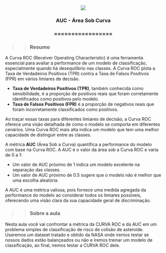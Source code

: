 <h1 align="center">
<img src="https://img.shields.io/static/v1?label=AUC%20POR&message=TAH%20NA%20TEIA&color=7159c1&style=flat-square&logo=ghost"/>

<h3> <p align="center">AUC - Área Sob Curva </p> </h3>
<h3> <p align="center"> ================= </p> </h3>

>> <h3> Resumo </h3>

<p>
A Curva ROC (Receiver Operating Characteristic) é uma ferramenta essencial para avaliar a performance de um modelo de classificação, especialmente quando há desequilíbrio nas classes. A Curva ROC plota a Taxa de Verdadeiros Positivos (TPR) contra a Taxa de Falsos Positivos (FPR) em vários limiares de decisão.

- **Taxa de Verdadeiros Positivos (TPR)**, também conhecida como sensibilidade, é a proporção de positivos reais que foram corretamente identificados como positivos pelo modelo.
- **Taxa de Falsos Positivos (FPR)** é a proporção de negativos reais que foram incorretamente classificados como positivos.

Ao traçar essas taxas para diferentes limiares de decisão, a Curva ROC oferece uma visão detalhada de como o modelo se comporta em diferentes cenários. Uma Curva ROC mais alta indica um modelo que tem uma melhor capacidade de distinguir entre as classes.

A métrica <strong>AUC</strong> (Área Sob a Curva) quantifica a performance do modelo com base na Curva ROC. A AUC é o valor da área sob a Curva ROC e varia de 0 a 1:

- Um valor de AUC próximo de 1 indica um modelo excelente na separação das classes.
- Um valor de AUC próximo de 0.5 sugere que o modelo não é melhor que uma escolha aleatória.

A AUC é uma métrica valiosa, pois fornece uma medida agregada da performance do modelo ao considerar todos os limiares possíveis, oferecendo uma visão clara da sua capacidade geral de discriminação.
</p>


>> <h3> Sobre a aula </h3>

<p> Nesta aula você vai confrontar a métrica da CURVA ROC e da AUC em um problema simples de classificação de risco de colisão de asteroide. Usaremos um dataset tratado e obtido da NASA onde iremos testar se nossos dados estão balançeados ou não e iremos treinar um modelo de classificação, ao final, iremos testar a CURVA ROC dele. </p>
